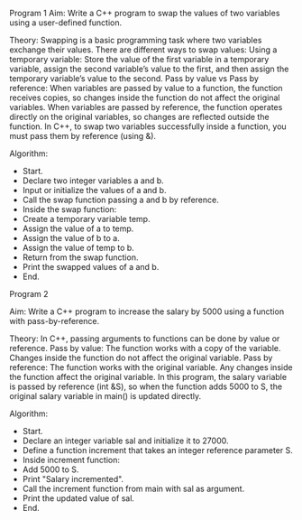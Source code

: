 Program 1
Aim:
Write a C++ program to swap the values of two variables using a user-defined function.

Theory:
Swapping is a basic programming task where two variables exchange their values. There are different ways to swap values:
Using a temporary variable: Store the value of the first variable in a temporary variable, assign the second variable’s value to the first, and then assign the temporary variable’s value to the second.
Pass by value vs Pass by reference:
When variables are passed by value to a function, the function receives copies, so changes inside the function do not affect the original variables.
When variables are passed by reference, the function operates directly on the original variables, so changes are reflected outside the function.
In C++, to swap two variables successfully inside a function, you must pass them by reference (using &).

Algorithm:
- Start.
- Declare two integer variables a and b.
- Input or initialize the values of a and b.
- Call the swap function passing a and b by reference.
- Inside the swap function:
- Create a temporary variable temp.
- Assign the value of a to temp.
- Assign the value of b to a.
- Assign the value of temp to b.
- Return from the swap function.
- Print the swapped values of a and b.
- End.

Program 2

Aim:
Write a C++ program to increase the salary by 5000 using a function with pass-by-reference.

Theory:
In C++, passing arguments to functions can be done by value or reference.
Pass by value: The function works with a copy of the variable. Changes inside the function do not affect the original variable.
Pass by reference: The function works with the original variable. Any changes inside the function affect the original variable.
In this program, the salary variable is passed by reference (int &S), so when the function adds 5000 to S, the original salary variable in main() is updated directly.

Algorithm:
- Start.
- Declare an integer variable sal and initialize it to 27000.
- Define a function increment that takes an integer reference parameter S.
- Inside increment function:
- Add 5000 to S.
- Print "Salary incremented".
- Call the increment function from main with sal as argument.
- Print the updated value of sal.
- End.
